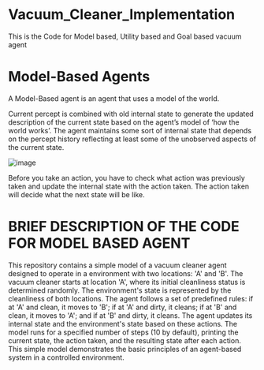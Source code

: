 # Vacuum_Cleaner_Implementation
This is the Code for Model based, Utility based and Goal based vacuum agent

# Model-Based Agents

A Model-Based agent is an agent that uses a model of the world.

Current percept is combined with old internal state to generate the updated description of the current state based on the agent’s model of ‘how the world works’. The agent maintains some sort of internal state that depends on the percept history reflecting at least some of the unobserved aspects of the current state.

![image](https://github.com/user-attachments/assets/7bc914a8-bb11-48a2-a568-890129716537)

Before you take an action, you have to check what action was previously taken and update the internal state with the action taken. The action taken will decide what the next state will be like.

# BRIEF DESCRIPTION OF THE CODE FOR MODEL BASED AGENT

This repository contains a simple model of a vacuum cleaner agent designed to operate in a environment with two locations: 'A' and 'B'. The vacuum cleaner starts at location 'A', where its initial cleanliness status is determined randomly. 
The environment's state is represented by the cleanliness of both locations. The agent follows a set of predefined rules: if at 'A' and clean, it moves to 'B'; if at 'A' and dirty, it cleans; if at 'B' and clean, it moves to 'A'; and if at 'B' and dirty, it cleans. 
The agent updates its internal state and the environment's state based on these actions. The model runs for a specified number of steps (10 by default), printing the current state, the action taken, and the resulting state after each action. 
This simple model demonstrates the basic principles of an agent-based system in a controlled environment.


